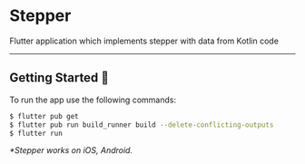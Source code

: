 # Stepper

Flutter application which implements stepper with data from Kotlin code

---

## Getting Started 🚀

To run the app use the following commands:

```sh
$ flutter pub get
$ flutter pub run build_runner build --delete-conflicting-outputs
$ flutter run
```

_\*Stepper works on iOS, Android._
